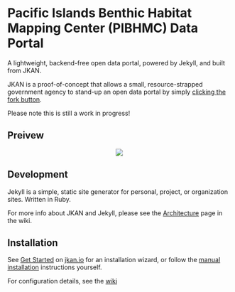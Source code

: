 # Pacific Islands Benthic Habitat Mapping Center (PIBHMC) Data Portal
A lightweight, backend-free open data portal, powered by Jekyll, and built from JKAN.

JKAN is a proof-of-concept that allows a small, resource-strapped government agency to stand-up an open data portal by simply
[clicking the fork button](https://help.github.com/articles/fork-a-repo/).

Please note this is still a work in progress! 

## Preivew
<p align="center">
  <img src="https://www.soest.hawaii.edu/pibhmc/data/preview.jpg" />
</p>

## Development
Jekyll is a simple, static site generator for personal, project, or organization sites. Written in Ruby.

For more info about JKAN and Jekyll, please see the [Architecture](https://github.com/timwis/jkan/wiki/Architecture) page in the wiki.

## Installation
See [Get Started](https://jkan.io/#get-started) on [jkan.io](https://jkan.io) for an installation wizard,
or follow the [manual installation](https://github.com/timwis/jkan/wiki/Manual-Installation) instructions yourself.

For configuration details, see the [wiki](https://github.com/timwis/jkan/wiki)
